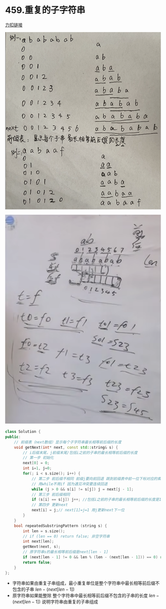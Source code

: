 # 459.重复的子字符串

[力扣链接](https://leetcode.cn/problems/repeated-substring-pattern/description/)

![459前缀表例子](../images/459前缀表例子.png)

![459结论](../images/459结论.png)

```cpp
class Solution {
public:
    // 前缀表（next数组）显示每个子字符串最长相等前后缀的长度
    void getNext(int* next, const std::string& s) {
        // i后缀末尾，j前缀末尾/包括i之前的子串的最长相等前后缀的长度
        // 第一步 初始化
        next[0] = 0;
        int i=1, j=0;
        for(; i < s.size(); i++) {
            // 第二步 前后缀不相同 前缀j要向前回退 跳到前缀表中前一位下标对应的索引处
            // 用while不用if 因为遇见冲突要连续回退
            while (j > 0 && s[i] != s[j]) j = next[j - 1];
            // 第三步 前后缀相同
            if (s[i] == s[j]) j++; //包括i之前的子串的最长相等前后缀的长度是1，j=0+1=1
            // 第四步 更新next
            next[i] = j;// next[1]=j=1 用j更新next下一位
        }
    }
    bool repeatedSubstringPattern (string s) {
        int len = s.size();
        // if (len == 0) return false; 非空字符串
        int next[len];
        getNext(next, s);
        // 原字符串s的最长相等前后缀是next[len - 1]
        if (next[len - 1] != 0 && len % (len - (next[len - 1])) == 0) return true;
        return false;
    }
};
```

* 字符串如果由重复子串组成，最小重复单位是整个字符串中最长相等前后缀不包含的子串 $len - (next[len - 1])$
* 原字符串如果能整除 整个字符串中最长相等前后缀不包含的子串的长度 $len - (next[len - 1])$ 说明字符串由重复的子串组成